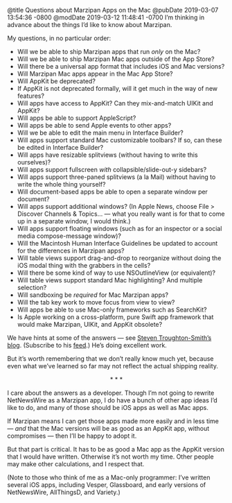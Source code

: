 @title Questions about Marzipan Apps on the Mac
@pubDate 2019-03-07 13:54:36 -0800
@modDate 2019-03-12 11:48:41 -0700
I’m thinking in advance about the things I’d like to know about Marzipan.

My questions, in no particular order:

* Will we be able to ship Marzipan apps that run *only* on the Mac?
* Will we be able to ship Marzipan Mac apps outside of the App Store?
* Will there be a universal app format that includes iOS and Mac versions?
* Will Marzipan Mac apps appear in the Mac App Store?
* Will AppKit be deprecated?
* If AppKit is not deprecated formally, will it get much in the way of new features?
* Will apps have access to AppKit? Can they mix-and-match UIKit and AppKit?
* Will apps be able to support AppleScript?
* Will apps be able to send Apple events to other apps?
* Will we be able to edit the main menu in Interface Builder?
* Will apps support standard Mac customizable toolbars? If so, can these be edited in Interface Builder?
* Will apps have resizable splitviews (without having to write this ourselves)?
* Will apps support fullscreen *with* collapsible/slide-out-y sidebars?
* Will apps support three-paned splitviews (a la Mail) without having to write the whole thing yourself?
* Will document-based apps be able to open a separate window per document?
* Will apps support additional windows? (In Apple News, choose File > Discover Channels & Topics… — what you really want is for that to come up in a separate window, I would think.)
* Will apps support floating windows (such as for an inspector or a social media compose-message window)?
* Will the Macintosh Human Interface Guidelines be updated to account for the differences in Marzipan apps?
* Will table views support drag-and-drop to reorganize without doing the iOS modal thing with the grabbers in the cells?
* Will there be some kind of way to use NSOutlineView (or equivalent)?
* Will table views support standard Mac highlighting? And multiple selection?
* Will sandboxing be *required* for Mac Marzipan apps?
* Will the tab key work to move focus from view to view?
* Will apps be able to use Mac-only frameworks such as SearchKit?
* Is Apple working on a cross-platform, pure Swift app framework that would make Marzipan, UIKit, and AppKit obsolete?

We have hints at some of the answers — see [Steven Troughton-Smith’s blog](https://www.highcaffeinecontent.com/blog/). (Subscribe to his [feed](https://www.highcaffeinecontent.com/blog/rss.xml).) He’s doing excellent work.

But it’s worth remembering that we don’t really know much yet, because even what we’ve learned so far may not reflect the actual shipping reality.

<p style="text-align:center">* * *</p>

I care about the answers as a developer. Though I’m not going to rewrite NetNewsWire as a Marzipan app, I do have a bunch of other app ideas I’d like to do, and many of those should be iOS apps as well as Mac apps.

If Marzipan means I can get those apps made more easily and in less time — *and* that the Mac versions will be as good as an AppKit app, without compromises — then I’ll be happy to adopt it.

But that part is critical. It has to be as good a Mac app as the AppKit version that I would have written. Otherwise it’s not worth my time. Other people may make other calculations, and I respect that.

(Note to those who think of me as a Mac-only programmer: I’ve written several iOS apps, including Vesper, Glassboard, and early versions of NetNewsWire, AllThingsD, and Variety.)
